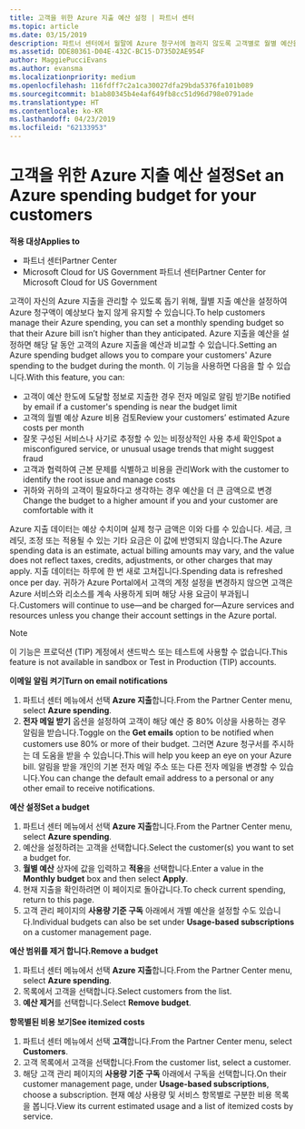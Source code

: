 ```yaml
---
title: 고객을 위한 Azure 지출 예산 설정 | 파트너 센터
ms.topic: article
ms.date: 03/15/2019
description: 파트너 센터에서 월말에 Azure 청구서에 놀라지 않도록 고객별로 월별 예산을 설정할 수 있습니다.
ms.assetid: DDE80361-D04E-432C-BC15-D735D2AE954F
author: MaggiePucciEvans
ms.author: evansma
ms.localizationpriority: medium
ms.openlocfilehash: 116fdff7c2a1ca30027dfa29bda5376fa101b089
ms.sourcegitcommit: b1ab80345b4e4af649fb8cc51d96d798e0791ade
ms.translationtype: HT
ms.contentlocale: ko-KR
ms.lasthandoff: 04/23/2019
ms.locfileid: "62133953"
---
```

# <a name="set-an-azure-spending-budget-for-your-customers"></a><span data-ttu-id="5ec2d-103">고객을 위한 Azure 지출 예산 설정</span><span class="sxs-lookup"><span data-stu-id="5ec2d-103">Set an Azure spending budget for your customers</span></span>

<span data-ttu-id="5ec2d-104">**적용 대상**</span><span class="sxs-lookup"><span data-stu-id="5ec2d-104">**Applies to**</span></span>

-  <span data-ttu-id="5ec2d-105">파트너 센터</span><span class="sxs-lookup"><span data-stu-id="5ec2d-105">Partner Center</span></span>
-  <span data-ttu-id="5ec2d-106">Microsoft Cloud for US Government 파트너 센터</span><span class="sxs-lookup"><span data-stu-id="5ec2d-106">Partner Center for Microsoft Cloud for US Government</span></span>

<span data-ttu-id="5ec2d-107">고객이 자신의 Azure 지출을 관리할 수 있도록 돕기 위해, 월별 지출 예산을 설정하여 Azure 청구액이 예상보다 높지 않게 유지할 수 있습니다.</span><span class="sxs-lookup"><span data-stu-id="5ec2d-107">To help customers manage their Azure spending, you can set a monthly spending budget so that their Azure bill isn’t higher than they anticipated.</span></span> <span data-ttu-id="5ec2d-108">Azure 지출을 예산을 설정하면 해당 달 동안 고객의 Azure 지출을 예산과 비교할 수 있습니다.</span><span class="sxs-lookup"><span data-stu-id="5ec2d-108">Setting an Azure spending budget allows you to compare your customers' Azure spending to the budget during the month.</span></span> <span data-ttu-id="5ec2d-109">이 기능을 사용하면 다음을 할 수 있습니다.</span><span class="sxs-lookup"><span data-stu-id="5ec2d-109">With this feature, you can:</span></span> 

-   <span data-ttu-id="5ec2d-110">고객이 예산 한도에 도달할 정보로 지출한 경우 전자 메일로 알림 받기</span><span class="sxs-lookup"><span data-stu-id="5ec2d-110">Be notified by email if a customer's spending is near the budget limit</span></span>
-   <span data-ttu-id="5ec2d-111">고객의 월별 예상 Azure 비용 검토</span><span class="sxs-lookup"><span data-stu-id="5ec2d-111">Review your customers’ estimated Azure costs per month</span></span>
-   <span data-ttu-id="5ec2d-112">잘못 구성된 서비스나 사기로 추정할 수 있는 비정상적인 사용 추세 확인</span><span class="sxs-lookup"><span data-stu-id="5ec2d-112">Spot a misconfigured service, or unusual usage trends that might suggest fraud</span></span>
-   <span data-ttu-id="5ec2d-113">고객과 협력하여 근본 문제를 식별하고 비용을 관리</span><span class="sxs-lookup"><span data-stu-id="5ec2d-113">Work with the customer to identify the root issue and manage costs</span></span>
-   <span data-ttu-id="5ec2d-114">귀하와 귀하의 고객이 필요하다고 생각하는 경우 예산을 더 큰 금액으로 변경</span><span class="sxs-lookup"><span data-stu-id="5ec2d-114">Change the budget to a higher amount if you and your customer are comfortable with it</span></span>

<span data-ttu-id="5ec2d-115">Azure 지출 데이터는 예상 수치이며 실제 청구 금액은 이와 다를 수 있습니다. 세금, 크레딧, 조정 또는 적용될 수 있는 기타 요금은 이 값에 반영되지 않습니다.</span><span class="sxs-lookup"><span data-stu-id="5ec2d-115">The Azure spending data is an estimate, actual billing amounts may vary, and the value does not reflect taxes, credits, adjustments, or other charges that may apply.</span></span> <span data-ttu-id="5ec2d-116">지출 데이터는 하루에 한 번 새로 고쳐집니다.</span><span class="sxs-lookup"><span data-stu-id="5ec2d-116">Spending data is refreshed once per day.</span></span> <span data-ttu-id="5ec2d-117">귀하가 Azure Portal에서 고객의 계정 설정을 변경하지 않으면 고객은 Azure 서비스와 리소스를 계속 사용하게 되며 해당 사용 요금이 부과됩니다.</span><span class="sxs-lookup"><span data-stu-id="5ec2d-117">Customers will continue to use—and be charged for—Azure services and resources unless you change their account settings in the Azure portal.</span></span> 

> [!NOTE]  
> <span data-ttu-id="5ec2d-118">이 기능은 프로덕션 (TIP) 계정에서 샌드박스 또는 테스트에 사용할 수 없습니다.</span><span class="sxs-lookup"><span data-stu-id="5ec2d-118">This feature is not available in sandbox or Test in Production (TIP) accounts.</span></span>

<span data-ttu-id="5ec2d-119">**이메일 알림 켜기**</span><span class="sxs-lookup"><span data-stu-id="5ec2d-119">**Turn on email notifications**</span></span>
1.  <span data-ttu-id="5ec2d-120">파트너 센터 메뉴에서 선택 **Azure 지출**합니다.</span><span class="sxs-lookup"><span data-stu-id="5ec2d-120">From the Partner Center menu, select **Azure spending**.</span></span>
2.  <span data-ttu-id="5ec2d-121">**전자 메일 받기** 옵션을 설정하여 고객이 해당 예산 중 80% 이상을 사용하는 경우 알림을 받습니다.</span><span class="sxs-lookup"><span data-stu-id="5ec2d-121">Toggle on the **Get emails** option to be notified when customers use 80% or more of their budget.</span></span> <span data-ttu-id="5ec2d-122">그러면 Azure 청구서를 주시하는 데 도움을 받을 수 있습니다.</span><span class="sxs-lookup"><span data-stu-id="5ec2d-122">This will help you keep an eye on your Azure bill.</span></span> <span data-ttu-id="5ec2d-123">알림을 받을 개인의 기본 전자 메일 주소 또는 다른 전자 메일을 변경할 수 있습니다.</span><span class="sxs-lookup"><span data-stu-id="5ec2d-123">You can change the default email address to a personal or any other email to receive notifications.</span></span>

<span data-ttu-id="5ec2d-124">**예산 설정**</span><span class="sxs-lookup"><span data-stu-id="5ec2d-124">**Set a budget**</span></span>
1.  <span data-ttu-id="5ec2d-125">파트너 센터 메뉴에서 선택 **Azure 지출**합니다.</span><span class="sxs-lookup"><span data-stu-id="5ec2d-125">From the Partner Center menu, select **Azure spending**.</span></span>
2.  <span data-ttu-id="5ec2d-126">예산을 설정하려는 고객을 선택합니다.</span><span class="sxs-lookup"><span data-stu-id="5ec2d-126">Select the customer(s) you want to set a budget for.</span></span> 
3. <span data-ttu-id="5ec2d-127">**월별 예산** 상자에 값을 입력하고 **적용**을 선택합니다.</span><span class="sxs-lookup"><span data-stu-id="5ec2d-127">Enter a value in the **Monthly budget** box and then select **Apply**.</span></span>
4.  <span data-ttu-id="5ec2d-128">현재 지출을 확인하려면 이 페이지로 돌아갑니다.</span><span class="sxs-lookup"><span data-stu-id="5ec2d-128">To check current spending, return to this page.</span></span>
5.  <span data-ttu-id="5ec2d-129">고객 관리 페이지의 **사용량 기준 구독** 아래에서 개별 예산을 설정할 수도 있습니다.</span><span class="sxs-lookup"><span data-stu-id="5ec2d-129">Individual budgets can also be set under **Usage-based subscriptions** on a customer management page.</span></span>

<span data-ttu-id="5ec2d-130">**예산 범위를 제거 합니다.**</span><span class="sxs-lookup"><span data-stu-id="5ec2d-130">**Remove a budget**</span></span>
1.  <span data-ttu-id="5ec2d-131">파트너 센터 메뉴에서 선택 **Azure 지출**합니다.</span><span class="sxs-lookup"><span data-stu-id="5ec2d-131">From the Partner Center menu, select **Azure spending**.</span></span>
2.  <span data-ttu-id="5ec2d-132">목록에서 고객을 선택합니다.</span><span class="sxs-lookup"><span data-stu-id="5ec2d-132">Select customers from the list.</span></span>
3.  <span data-ttu-id="5ec2d-133">**예산 제거**를 선택합니다.</span><span class="sxs-lookup"><span data-stu-id="5ec2d-133">Select **Remove budget**.</span></span>

<span data-ttu-id="5ec2d-134">**항목별된 비용 보기**</span><span class="sxs-lookup"><span data-stu-id="5ec2d-134">**See itemized costs**</span></span>
1.  <span data-ttu-id="5ec2d-135">파트너 센터 메뉴에서 선택 **고객**합니다.</span><span class="sxs-lookup"><span data-stu-id="5ec2d-135">From the Partner Center menu, select **Customers**.</span></span>
2.  <span data-ttu-id="5ec2d-136">고객 목록에서 고객을 선택합니다.</span><span class="sxs-lookup"><span data-stu-id="5ec2d-136">From the customer list, select a customer.</span></span>
3.  <span data-ttu-id="5ec2d-137">해당 고객 관리 페이지의 **사용량 기준 구독** 아래에서 구독을 선택합니다.</span><span class="sxs-lookup"><span data-stu-id="5ec2d-137">On their customer management page, under **Usage-based subscriptions**, choose a subscription.</span></span> <span data-ttu-id="5ec2d-138">현재 예상 사용량 및 서비스 항목별로 구분한 비용 목록을 봅니다.</span><span class="sxs-lookup"><span data-stu-id="5ec2d-138">View its current estimated usage and a list of itemized costs by service.</span></span>


 

 



